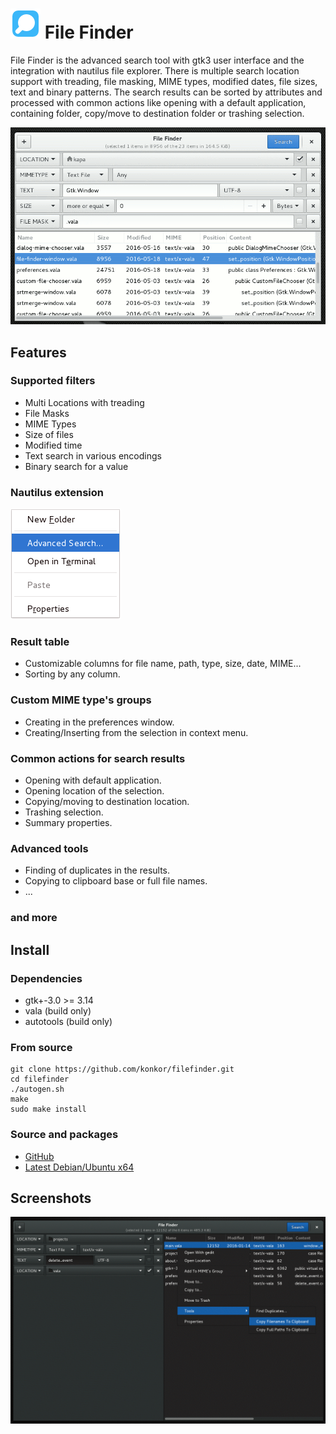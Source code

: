 # ![](/data/icons/filefinder.png) File Finder
File  Finder  is  the advanced search tool with gtk3 user interface and
the integration with nautilus file explorer.  There is multiple  search
location  support  with  treading,  file  masking, MIME types, modified
dates, file sizes, text and binary patterns.  The search results can be
sorted  by  attributes  and  processed with common actions like opening
with a default application, containing folder, copy/move to  destination
folder or trashing selection.

![](/data/screenshots/filefinder.png?raw=true)

## Features
### Supported filters
* Multi Locations with treading
* File Masks
* MIME Types
* Size of files
* Modified time
* Text search in various encodings
* Binary search for a value

### Nautilus extension

![](/data/screenshots/nautilus_menu.png?raw=true)

### Result table
* Customizable columns for file name, path, type, size, date, MIME...
* Sorting by any column.

### Custom MIME type's groups
* Creating in the preferences window.
* Creating/Inserting from the selection in context menu.

### Common actions for search results
* Opening with default application.
* Opening location of the selection.
* Copying/moving to destination location.
* Trashing selection.
* Summary properties.

### Advanced tools
* Finding of duplicates in the results.
* Copying to clipboard base or full file names.
* ...

### and more

## Install
### Dependencies
* gtk+-3.0 >= 3.14
* vala (build only)
* autotools (build only)

### From source
```
git clone https://github.com/konkor/filefinder.git
cd filefinder
./autogen.sh
make
sudo make install
```

### Source and packages
* [GitHub](https://github.com/konkor/filefinder.git)
* [Latest Debian/Ubuntu x64](https://www.dropbox.com/s/kep294nky3kzfdi/filefinder_latest.deb?dl=0)

## Screenshots

![](/data/screenshots/filefinder2.png?raw=true)
